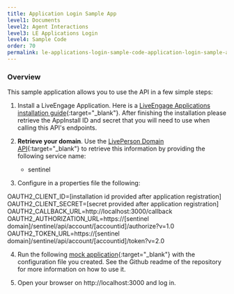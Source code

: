```yaml
---
title: Application Login Sample App
level1: Documents
level2: Agent Interactions
level3: LE Applications Login
level4: Sample Code
order: 70
permalink: le-applications-login-sample-code-application-login-sample-app.html
---
```


### Overview

This sample application allows you to use the API in a few simple steps:

1. Install a LiveEngage Application. Here is a [LiveEngage Applications installation guide](guides-retry-policy.html){:target="_blank"}. After finishing the installation please retrieve the AppInstall ID and secret that you will need to use when calling this API's endpoints.

2. **Retrieve your domain**. Use the [LivePerson Domain API](agent-domain-domain-api.html){:target="_blank"} to retrieve this information by providing the following service name:

	* sentinel

3. Configure in a properties file the following:

OAUTH2_CLIENT_ID=[installation id provided after application registration]
OAUTH2_CLIENT_SECRET=[secret provided after application registration]
OAUTH2_CALLBACK_URL=http://localhost:3000/callback
OAUTH2_AUTHORIZATION_URL=https://[sentinel domain]/sentinel/api/account/[accountid]/authorize?v=1.0
OAUTH2_TOKEN_URL=https://[sentinel domain]/sentinel/api/account/[accountid]/token?v=2.0

4. Run the following [mock application](https://github.com/eitan101/oauth2-app-mock){:target="_blank"} with the configuration file you created. See the Github readme of the repository for more information on how to use it.

5. Open your browser on http://localhost:3000 and log in.
